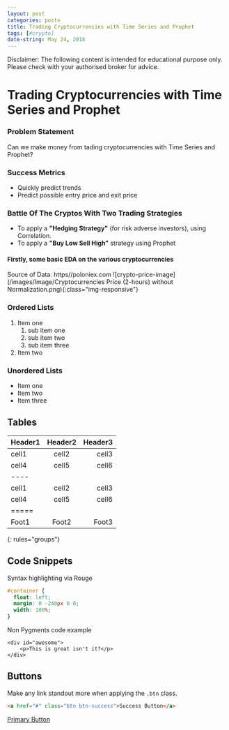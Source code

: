 ```yaml
---
layout: post
categories: posts
title: Trading Cryptocurrencies with Time Series and Prophet
tags: [#crypto]
date-string: May 24, 2018
---
```


Disclaimer:
The following content is intended for educational purpose only.
Please check with your authorised broker for advice.

# Trading Cryptocurrencies with Time Series and Prophet

### Problem Statement

Can we make money from tading cryptocurrencies with Time Series and Prophet?

### Success Metrics

* Quickly predict trends
* Predict possible entry price and exit price

### Battle Of The Cryptos With Two Trading Strategies

* To apply a **"Hedging Strategy"** (for risk adverse investors), using Correlation.
* To apply a **"Buy Low Sell High"** strategy using Prophet

#### Firstly, some basic EDA on the various cryptocurrencies

Source of Data: https//poloniex.com
![crypto-price-image](/images/Image/Cryptocurrencies Price (2-hours) without Normalization.png){:class="img-responsive"}


### Ordered Lists

1. Item one
   1. sub item one
   2. sub item two
   3. sub item three
2. Item two

### Unordered Lists

* Item one
* Item two
* Item three

## Tables

| Header1 | Header2 | Header3 |
|:--------|:-------:|--------:|
| cell1   | cell2   | cell3   |
| cell4   | cell5   | cell6   |
|----
| cell1   | cell2   | cell3   |
| cell4   | cell5   | cell6   |
|=====
| Foot1   | Foot2   | Foot3
{: rules="groups"}

## Code Snippets

Syntax highlighting via Rouge

```css
#container {
  float: left;
  margin: 0 -240px 0 0;
  width: 100%;
}
```

Non Pygments code example

    <div id="awesome">
        <p>This is great isn't it?</p>
    </div>

## Buttons

Make any link standout more when applying the `.btn` class.

```html
<a href="#" class="btn btn-success">Success Button</a>
```

<div markdown="0"><a href="#" class="btn">Primary Button</a></div>
